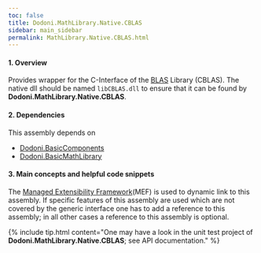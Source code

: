 ```yaml
---
toc: false
title: Dodoni.MathLibrary.Native.CBLAS
sidebar: main_sidebar
permalink: MathLibrary.Native.CBLAS.html
---
```


#### 1. Overview
Provides wrapper for the C-Interface of the [BLAS](http://www.netlib.org/blas/) Library (CBLAS). The native dll should be named `libCBLAS.dll` to 
ensure that it can be found by **Dodoni.MathLibrary.Native.CBLAS**.

#### 2. Dependencies
This assembly depends on 
* [Dodoni.BasicComponents](BasicComponents)
* [Dodoni.BasicMathLibrary](BasicMathLibrary)

#### 3. Main concepts and helpful code snippets
The [Managed Extensibility Framework](https://docs.microsoft.com/en-us/dotnet/framework/mef/index)(MEF) is used to dynamic link to this assembly. If 
specific features of this assembly are used which are not covered by the generic interface one has to add a reference to this assembly; in all other 
cases a reference to this assembly is optional. 

{% include tip.html content="One may have a look in the unit test project 
of **Dodoni.MathLibrary.Native.CBLAS**; see API documentation." %}

